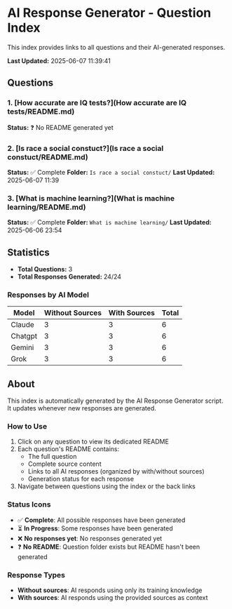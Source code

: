 # AI Response Generator - Question Index

This index provides links to all questions and their AI-generated responses.

**Last Updated:** 2025-06-07 11:39:41

## Questions

### 1. [How accurate are IQ tests?](How accurate are IQ tests/README.md)

**Status:** ❓ No README generated yet

### 2. [Is race a social constuct?](Is race a social constuct/README.md)

**Status:** ✅ Complete
**Folder:** `Is race a social constuct/`
**Last Updated:** 2025-06-07 11:39

### 3. [What is machine learning?](What is machine learning/README.md)

**Status:** ✅ Complete
**Folder:** `What is machine learning/`
**Last Updated:** 2025-06-06 23:54

## Statistics

- **Total Questions:** 3
- **Total Responses Generated:** 24/24

### Responses by AI Model

| Model | Without Sources | With Sources | Total |
|-------|----------------|--------------|-------|
| Claude | 3 | 3 | 6 |
| Chatgpt | 3 | 3 | 6 |
| Gemini | 3 | 3 | 6 |
| Grok | 3 | 3 | 6 |

## About

This index is automatically generated by the AI Response Generator script. It updates whenever new responses are generated.

### How to Use

1. Click on any question to view its dedicated README
2. Each question's README contains:
   - The full question
   - Complete source content
   - Links to all AI responses (organized by with/without sources)
   - Generation status for each response
3. Navigate between questions using the index or the back links

### Status Icons

- ✅ **Complete**: All possible responses have been generated
- ⏳ **In Progress**: Some responses have been generated
- ❌ **No responses yet**: No responses generated yet
- ❓ **No README**: Question folder exists but README hasn't been generated

### Response Types

- **Without sources**: AI responds using only its training knowledge
- **With sources**: AI responds using the provided sources as context

